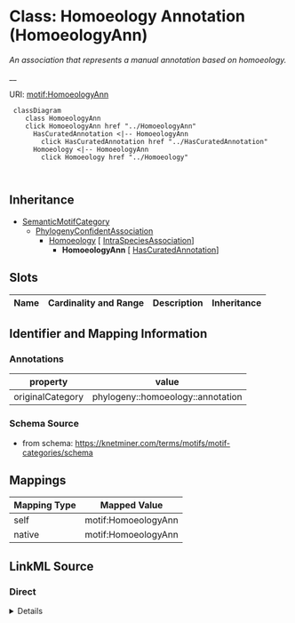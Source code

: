 

# Class: Homoeology Annotation (HomoeologyAnn) 


_An association that represents a manual annotation based on homoeology._

__





URI: [motif:HomoeologyAnn](https://knetminer.com/terms/motifs/motif-categories/HomoeologyAnn)






```mermaid
 classDiagram
    class HomoeologyAnn
    click HomoeologyAnn href "../HomoeologyAnn"
      HasCuratedAnnotation <|-- HomoeologyAnn
        click HasCuratedAnnotation href "../HasCuratedAnnotation"
      Homoeology <|-- HomoeologyAnn
        click Homoeology href "../Homoeology"
      
      
```





## Inheritance
* [SemanticMotifCategory](SemanticMotifCategory.md)
    * [PhylogenyConfidentAssociation](PhylogenyConfidentAssociation.md)
        * [Homoeology](Homoeology.md) [ [IntraSpeciesAssociation](IntraSpeciesAssociation.md)]
            * **HomoeologyAnn** [ [HasCuratedAnnotation](HasCuratedAnnotation.md)]



## Slots

| Name | Cardinality and Range | Description | Inheritance |
| ---  | --- | --- | --- |









## Identifier and Mapping Information





### Annotations

| property | value |
| --- | --- |
| originalCategory | phylogeny::homoeology::annotation |




### Schema Source


* from schema: https://knetminer.com/terms/motifs/motif-categories/schema




## Mappings

| Mapping Type | Mapped Value |
| ---  | ---  |
| self | motif:HomoeologyAnn |
| native | motif:HomoeologyAnn |







## LinkML Source

<!-- TODO: investigate https://stackoverflow.com/questions/37606292/how-to-create-tabbed-code-blocks-in-mkdocs-or-sphinx -->

### Direct

<details>
```yaml
name: HomoeologyAnn
annotations:
  originalCategory:
    tag: originalCategory
    value: phylogeny::homoeology::annotation
description: 'An association that represents a manual annotation based on homoeology.

  '
title: Homoeology Annotation
notes:
- 'original category no: 3.4'
from_schema: https://knetminer.com/terms/motifs/motif-categories/schema
is_a: Homoeology
mixins:
- HasCuratedAnnotation

```
</details>

### Induced

<details>
```yaml
name: HomoeologyAnn
annotations:
  originalCategory:
    tag: originalCategory
    value: phylogeny::homoeology::annotation
description: 'An association that represents a manual annotation based on homoeology.

  '
title: Homoeology Annotation
notes:
- 'original category no: 3.4'
from_schema: https://knetminer.com/terms/motifs/motif-categories/schema
is_a: Homoeology
mixins:
- HasCuratedAnnotation

```
</details>